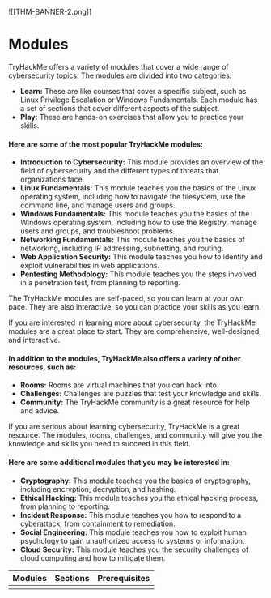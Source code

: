 ![[THM-BANNER-2.png]]
# Modules

TryHackMe offers a variety of modules that cover a wide range of cybersecurity topics. The modules are divided into two categories:

- **Learn:** These are like courses that cover a specific subject, such as Linux Privilege Escalation or Windows Fundamentals. Each module has a set of sections that cover different aspects of the subject.
- **Play:** These are hands-on exercises that allow you to practice your skills.

#### Here are some of the most popular TryHackMe modules:

- **Introduction to Cybersecurity:** This module provides an overview of the field of cybersecurity and the different types of threats that organizations face.
- **Linux Fundamentals:** This module teaches you the basics of the Linux operating system, including how to navigate the filesystem, use the command line, and manage users and groups.
- **Windows Fundamentals:** This module teaches you the basics of the Windows operating system, including how to use the Registry, manage users and groups, and troubleshoot problems.
- **Networking Fundamentals:** This module teaches you the basics of networking, including IP addressing, subnetting, and routing.
- **Web Application Security:** This module teaches you how to identify and exploit vulnerabilities in web applications.
- **Pentesting Methodology:** This module teaches you the steps involved in a penetration test, from planning to reporting.

The TryHackMe modules are self-paced, so you can learn at your own pace. They are also interactive, so you can practice your skills as you learn.

If you are interested in learning more about cybersecurity, the TryHackMe modules are a great place to start. They are comprehensive, well-designed, and interactive.

#### In addition to the modules, TryHackMe also offers a variety of other resources, such as:

- **Rooms:** Rooms are virtual machines that you can hack into.
- **Challenges:** Challenges are puzzles that test your knowledge and skills.
- **Community:** The TryHackMe community is a great resource for help and advice.

If you are serious about learning cybersecurity, TryHackMe is a great resource. The modules, rooms, challenges, and community will give you the knowledge and skills you need to succeed in this field.

#### Here are some additional modules that you may be interested in:

- **Cryptography:** This module teaches you the basics of cryptography, including encryption, decryption, and hashing.
- **Ethical Hacking:** This module teaches you the ethical hacking process, from planning to reporting.
- **Incident Response:** This module teaches you how to respond to a cyberattack, from containment to remediation.
- **Social Engineering:** This module teaches you how to exploit human psychology to gain unauthorized access to systems or information.
- **Cloud Security:** This module teaches you the security challenges of cloud computing and how to mitigate them.

| Modules | Sections | Prerequisites |
| ------- | -------- | ------------- |
|         |          |               | 
